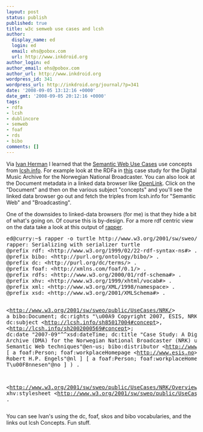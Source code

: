 ```yaml
---
layout: post
status: publish
published: true
title: w3c semweb use cases and lcsh
author:
  display_name: ed
  login: ed
  email: ehs@pobox.com
  url: http://www.inkdroid.org
author_login: ed
author_email: ehs@pobox.com
author_url: http://www.inkdroid.org
wordpress_id: 341
wordpress_url: http://inkdroid.org/journal/?p=341
date: '2008-09-05 13:12:16 +0000'
date_gmt: '2008-09-05 20:12:16 +0000'
tags:
- rdfa
- lcsh
- dublincore
- semweb
- foaf
- rds
- bibo
comments: []
---
```


<p>Via <a href="http://www.w3.org/People/Ivan/">Ivan Herman</a> I learned that the <a href="http://www.w3.org/2001/sw/sweo/public/UseCases/">Semantic Web Use Cases</a> use concepts from <a href="http://web.archive.org/web/20130812145007/http://lcsh.info/">lcsh.info</a>. For example look at the RDFa in <a href="http://www.w3.org/2001/sw/sweo/public/UseCases/NRK/">this</a> case study for the Digital Music Archive for the Norwegian National Broadcaster. You can also look at the Document metadata in a linked data browser like <a href="http://demo.openlinksw.com/rdfbrowser/?uri=http%3A//www.w3.org/2001/sw/sweo/public/UseCases/NRK/">OpenLink</a>. Click on the "Document" and then on the various subject "concepts" and you'll see the linked data browser go out and fetch the triples from lcsh.info for "Semantic Web" and "Broadcasting".</p>
<p>One of the downsides to linked-data browsers (for me) is that they hide a bit of what's going on. Of course this is by-design. For a more rdf centric view on the data take a look at this output of <a href="http://librdf.org/raptor/rapper.html">rapper</a>.</p>
<pre>
ed@curry:~$ rapper -o turtle http://www.w3.org/2001/sw/sweo/public/UseCases/NRK/
rapper: Serializing with serializer turtle
@prefix rdf: &lt;http://www.w3.org/1999/02/22-rdf-syntax-ns#&gt; .
@prefix bibo: &lt;http://purl.org/ontology/bibo/&gt; .
@prefix dc: &lt;http://purl.org/dc/terms/&gt; .
@prefix foaf: &lt;http://xmlns.com/foaf/0.1/&gt; .
@prefix rdfs: &lt;http://www.w3.org/2000/01/rdf-schema#&gt; .
@prefix xhv: &lt;http://www.w3.org/1999/xhtml/vocab#&gt; .
@prefix xml: &lt;http://www.w3.org/XML/1998/namespace&gt; .
@prefix xsd: &lt;http://www.w3.org/2001/XMLSchema#&gt; .

&lt;http://www.w3.org/2001/sw/sweo/public/UseCases/NRK/&gt;
    a bibo:Document;
    dc:rights "\u00A9 Copyright 2007, ESIS, NRK."@en-us;
    dc:subject &lt;http://lcsh.info/sh85017004#concept&gt;, &lt;http://lcsh.info/sh2002000569#concept&gt;;
    dc:date "2007-09"^^xsd:dateTime;
    dc:title "Case Study: A Digital Music Archive (DMA) for the Norwegian National Broadcaster (NRK) using Semantic Web techniques"@en-us;
    bibo:distributor &lt;http://www.w3.org/&gt;;
    bibo:authorList (
        [
            a foaf:Person;
            foaf:workplaceHomepage &lt;http://www.esis.no&gt;;
            foaf:name "Dr. Robert H.P. Engels"@nl
        ]
        [
            a foaf:Person;
            foaf:workplaceHomepage &lt;http://www.nrk.no&gt;;
            foaf:name "Jon Roar T\u00F8nnesen"@no
        ]
    ) .

&lt;http://www.w3.org/2001/sw/sweo/public/UseCases/NRK/Overview.html&gt;
    xhv:stylesheet &lt;http://www.w3.org/2001/sw/sweo/public/UseCases/style/ucstyle.css&gt; .
</pre>
<p>You can see Ivan's using the dc, foaf, skos and bibo vocabularies, and the links out lcsh Concepts. Fun stuff.</p>
